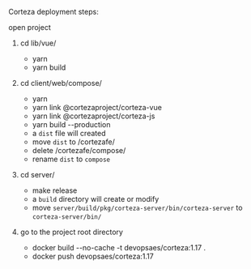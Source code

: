 Corteza deployment steps:

open project 


1. cd lib/vue/
	- yarn
	- yarn build

2. cd client/web/compose/
	- yarn
	- yarn link @cortezaproject/corteza-vue
	- yarn link @cortezaproject/corteza-js
	- yarn build --production
	- a `dist` file will created
	- move `dist` to  /cortezafe/
	- delete /cortezafe/compose/
	- rename `dist` to `compose`

3. cd server/
	- make release
	- a `build` directory will create or modify
	- move `server/build/pkg/corteza-server/bin/corteza-server`  to `corteza-server/bin/`
	
	
4. go to the project root directory
	- docker build --no-cache -t devopsaes/corteza:1.17 .
	- docker push devopsaes/corteza:1.17
